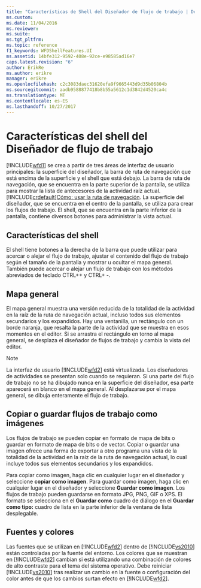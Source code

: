 ```yaml
---
title: "Características de Shell del Diseñador de flujo de trabajo | Documentos de Microsoft"
ms.custom: 
ms.date: 11/04/2016
ms.reviewer: 
ms.suite: 
ms.tgt_pltfrm: 
ms.topic: reference
f1_keywords: WFDShellFeatures.UI
ms.assetid: 14bfe312-9592-408e-92ce-e98585ad16e7
caps.latest.revision: "6"
author: ErikRe
ms.author: erikre
manager: erikre
ms.openlocfilehash: c2c3083daec31620efa9f9665443d9d35b06804b
ms.sourcegitcommit: aadb9588877418b8b55a5612c1d3842d4520ca4c
ms.translationtype: MT
ms.contentlocale: es-ES
ms.lasthandoff: 10/27/2017
---
```

# <a name="workflow-designer-shell-features"></a>Características del shell del Diseñador de flujo de trabajo
[!INCLUDE[wfd1](../workflow-designer/includes/wfd1_md.md)] se crea a partir de tres áreas de interfaz de usuario principales: la superficie del diseñador, la barra de ruta de navegación que está encima de la superficie y el shell que está debajo. La barra de ruta de navegación, que se encuentra en la parte superior de la pantalla, se utiliza para mostrar la lista de antecesores de la actividad raíz actual. [!INCLUDE[crdefault](../test/includes/crdefault_md.md)][Cómo: usar la ruta de navegación](../workflow-designer/how-to-use-breadcrumb-navigation.md). La superficie del diseñador, que se encuentra en el centro de la pantalla, se utiliza para crear los flujos de trabajo. El shell, que se encuentra en la parte inferior de la pantalla, contiene diversos botones para administrar la vista actual.  
  
## <a name="shell-features"></a>Características del shell  
 El shell tiene botones a la derecha de la barra que puede utilizar para acercar o alejar el flujo de trabajo, ajustar el contenido del flujo de trabajo según el tamaño de la pantalla y mostrar u ocultar el mapa general. También puede acercar o alejar un flujo de trabajo con los métodos abreviados de teclado CTRL++ y CTRL+ -.  
  
## <a name="overview-map"></a>Mapa general  
 El mapa general muestra una versión reducida de la totalidad de la actividad en la raíz de la ruta de navegación actual, incluso todos sus elementos secundarios y los expandidos. Hay una ventanilla, un rectángulo con un borde naranja, que resalta la parte de la actividad que se muestra en esos momentos en el editor. Si se arrastra el rectángulo en torno al mapa general, se desplaza el diseñador de flujos de trabajo y cambia la vista del editor.  
  
> [!NOTE]
>  La interfaz de usuario [!INCLUDE[wfd2](../workflow-designer/includes/wfd2_md.md)] está virtualizada. Los diseñadores de actividades se presentan solo cuando se requieran. Si una parte del flujo de trabajo no se ha dibujado nunca en la superficie del diseñador, esa parte aparecerá en blanco en el mapa general. Al desplazarse por el mapa general, se dibuja enteramente el flujo de trabajo.  
  
## <a name="copying-or-saving-workflows-as-images"></a>Copiar o guardar flujos de trabajo como imágenes  
 Los flujos de trabajo se pueden copiar en formato de mapa de bits o guardar en formato de mapa de bits o de vector. Copiar o guardar una imagen ofrece una forma de exportar a otro programa una vista de la totalidad de la actividad en la raíz de la ruta de navegación actual, lo cual incluye todos sus elementos secundarios y los expandidos.  
  
 Para copiar como imagen, haga clic en cualquier lugar en el diseñador y seleccione **copiar como imagen**. Para guardar como imagen, haga clic en cualquier lugar en el diseñador y seleccione **Guardar como imagen**. Los flujos de trabajo pueden guardarse en formato JPG, PNG, GIF o XPS. El formato se selecciona en el **Guardar como** cuadro de diálogo en el **Guardar como tipo:** cuadro de lista en la parte inferior de la ventana de lista desplegable.  
  
## <a name="fonts-and-colors"></a>Fuentes y colores  
 Las fuentes que se utilizan en [!INCLUDE[wfd2](../workflow-designer/includes/wfd2_md.md)] dentro de [!INCLUDE[vs2010](../misc/includes/vs2010_md.md)] están controladas por la fuente del entorno. Los colores que se muestran en [!INCLUDE[wfd2](../workflow-designer/includes/wfd2_md.md)] cambian si está utilizando una combinación de colores de alto contraste para el tema del sistema operativo. Debe reiniciar [!INCLUDE[vs2010](../misc/includes/vs2010_md.md)] tras realizar un cambio en la fuente o configuración del color antes de que los cambios surtan efecto en [!INCLUDE[wfd2](../workflow-designer/includes/wfd2_md.md)].